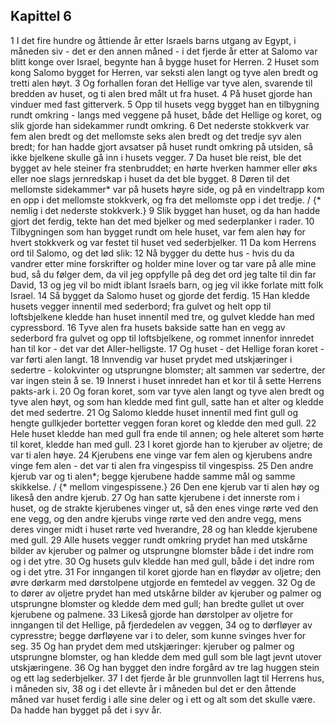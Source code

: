 ## Kapittel 6

1 I det fire hundre og åttiende år etter Israels barns utgang av Egypt, i måneden siv - det er den annen måned - i det fjerde år etter at Salomo var blitt konge over Israel, begynte han å bygge huset for Herren.
2 Huset som kong Salomo bygget for Herren, var seksti alen langt og tyve alen bredt og tretti alen høyt.
3 Og forhallen foran det Hellige var tyve alen, svarende til bredden av huset, og ti alen bred målt ut fra huset.
4 På huset gjorde han vinduer med fast gitterverk.
5 Opp til husets vegg bygget han en tilbygning rundt omkring - langs med veggene på huset, både det Hellige og koret, og slik gjorde han sidekammer rundt omkring.
6 Det nederste stokkverk var fem alen bredt og det mellomste seks alen bredt og det tredje syv alen bredt; for han hadde gjort avsatser på huset rundt omkring på utsiden, så ikke bjelkene skulle gå inn i husets vegger.
7 Da huset ble reist, ble det bygget av hele steiner fra stenbruddet; en hørte hverken hammer eller øks eller noe slags jernredskap i huset da det ble bygget.
8 Døren til det mellomste sidekammer* var på husets høyre side, og på en vindeltrapp kom en opp i det mellomste stokkverk, og fra det mellomste opp i det tredje. / {* nemlig i det nederste stokkverk.}
9 Slik bygget han huset, og da han hadde gjort det ferdig, tekte han det med bjelker og med sederplanker i rader.
10 Tilbygningen som han bygget rundt om hele huset, var fem alen høy for hvert stokkverk og var festet til huset ved sederbjelker.
11 Da kom Herrens ord til Salomo, og det lød slik:
12 Nå bygger du dette hus - hvis du da vandrer etter mine forskrifter og holder mine lover og tar vare på alle mine bud, så du følger dem, da vil jeg oppfylle på deg det ord jeg talte til din far David,
13 og jeg vil bo midt iblant Israels barn, og jeg vil ikke forlate mitt folk Israel.
14 Så bygget da Salomo huset og gjorde det ferdig.
15 Han kledde husets vegger innentil med sederbord; fra gulvet og helt opp til loftsbjelkene kledde han huset innentil med tre, og gulvet kledde han med cypressbord.
16 Tyve alen fra husets bakside satte han en vegg av sederbord fra gulvet og opp til loftsbjelkene, og rommet innenfor innredet han til kor - det var det Aller-helligste.
17 Og huset - det Hellige foran koret - var førti alen langt.
18 Innvendig var huset prydet med utskjæringer i sedertre - kolokvinter og utsprungne blomster; alt sammen var sedertre, der var ingen stein å se.
19 Innerst i huset innredet han et kor til å sette Herrens pakts-ark i.
20 Og foran koret, som var tyve alen langt og tyve alen bredt og tyve alen høyt, og som han kledde med fint gull, satte han et alter og kledde det med sedertre.
21 Og Salomo kledde huset innentil med fint gull og hengte gullkjeder bortetter veggen foran koret og kledde den med gull.
22 Hele huset kledde han med gull fra ende til annen; og hele alteret som hørte til koret, kledde han med gull.
23 I koret gjorde han to kjeruber av oljetre; de var ti alen høye.
24 Kjerubens ene vinge var fem alen og kjerubens andre vinge fem alen - det var ti alen fra vingespiss til vingespiss.
25 Den andre kjerub var og ti alen*; begge kjerubene hadde samme mål og samme skikkelse. / {* mellom vingespissene.}
26 Den ene kjerub var ti alen høy og likeså den andre kjerub.
27 Og han satte kjerubene i det innerste rom i huset, og de strakte kjerubenes vinger ut, så den enes vinge rørte ved den ene vegg, og den andre kjerubs vinge rørte ved den andre vegg, mens deres vinger midt i huset rørte ved hverandre,
28 og han kledde kjerubene med gull.
29 Alle husets vegger rundt omkring prydet han med utskårne bilder av kjeruber og palmer og utsprungne blomster både i det indre rom og i det ytre.
30 Og husets gulv kledde han med gull, både i det indre rom og i det ytre.
31 For inngangen til koret gjorde han en fløydør av oljetre; den øvre dørkarm med dørstolpene utgjorde en femtedel av veggen.
32 Og de to dører av oljetre prydet han med utskårne bilder av kjeruber og palmer og utsprungne blomster og kledde dem med gull; han bredte gullet ut over kjerubene og palmene.
33 Likeså gjorde han dørstolper av oljetre for inngangen til det Hellige, på fjerdedelen av veggen,
34 og to dørfløyer av cypresstre; begge dørfløyene var i to deler, som kunne svinges hver for seg.
35 Og han prydet dem med utskjæringer: kjeruber og palmer og utsprungne blomster, og han kledde dem med gull som ble lagt jevnt utover utskjæringene.
36 Og han bygget den indre forgård av tre lag huggen stein og ett lag sederbjelker.
37 I det fjerde år ble grunnvollen lagt til Herrens hus, i måneden siv,
38 og i det ellevte år i måneden bul det er den åttende måned var huset ferdig i alle sine deler og i ett og alt som det skulle være. Da hadde han bygget på det i syv år.
